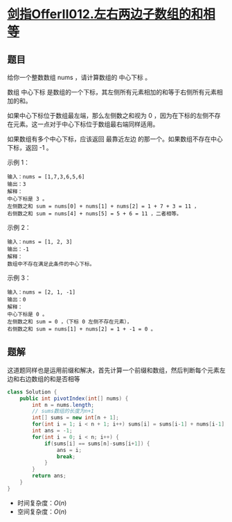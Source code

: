 # [剑指OfferII012.左右两边子数组的和相等](https://leetcode-cn.com/problems/tvdfij/)

## 题目

给你一个整数数组 nums ，请计算数组的 中心下标 。

数组 中心下标 是数组的一个下标，其左侧所有元素相加的和等于右侧所有元素相加的和。

如果中心下标位于数组最左端，那么左侧数之和视为 0 ，因为在下标的左侧不存在元素。这一点对于中心下标位于数组最右端同样适用。

如果数组有多个中心下标，应该返回 最靠近左边 的那一个。如果数组不存在中心下标，返回 -1 。

 

示例 1：

```
输入：nums = [1,7,3,6,5,6]
输出：3
解释：
中心下标是 3 。
左侧数之和 sum = nums[0] + nums[1] + nums[2] = 1 + 7 + 3 = 11 ，
右侧数之和 sum = nums[4] + nums[5] = 5 + 6 = 11 ，二者相等。
```

示例 2：

```
输入：nums = [1, 2, 3]
输出：-1
解释：
数组中不存在满足此条件的中心下标。
```

示例 3：

```
输入：nums = [2, 1, -1]
输出：0
解释：
中心下标是 0 。
左侧数之和 sum = 0 ，（下标 0 左侧不存在元素），
右侧数之和 sum = nums[1] + nums[2] = 1 + -1 = 0 。
```

## 题解

这道题同样也是运用前缀和解决，首先计算一个前缀和数组，然后判断每个元素左边和右边数组的和是否相等

```java
class Solution {
    public int pivotIndex(int[] nums) {
        int n = nums.length;
        // sums数组的长度为n+1
        int[] sums = new int[n + 1];
        for(int i = 1; i < n + 1; i++) sums[i] = sums[i-1] + nums[i-1];
        int ans = -1;
        for(int i = 0; i < n; i++) {
            if(sums[i] == sums[n]-sums[i+1]) {
                ans = i;
                break;
            }
        }
        return ans;
    }
}
```

* 时间复杂度：$O(n)$
* 空间复杂度：$O(n)$

